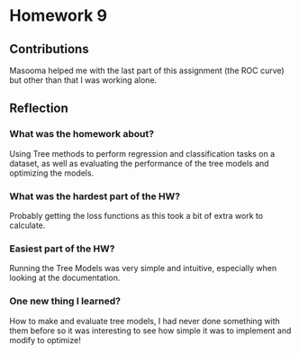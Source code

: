 # **Homework 9**

## Contributions
Masooma helped me with the last part of this assignment (the ROC curve) but other than that I was working alone.

## Reflection

### What was the homework about?
Using Tree methods to perform regression and classification tasks on a dataset, as well as evaluating the performance of the tree models and optimizing the models.

### What was the hardest part of the HW?
Probably getting the loss functions as this took a bit of extra work to calculate. 

### Easiest part of the HW?
Running the Tree Models was very simple and intuitive, especially when looking at the documentation.

### One new thing I learned?
How to make and evaluate tree models, I had never done something with them before so it was interesting to see how simple it was to implement and modify to optimize!
